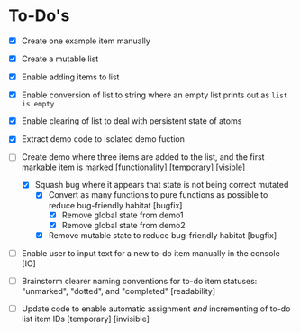 # To-Do's

- [x] Create one example item manually
- [x] Create a mutable list
- [x] Enable adding items to list
- [x] Enable conversion of list to string where an empty list prints out as `list is empty`
- [x] Enable clearing of list to deal with persistent state of atoms
- [x] Extract demo code to isolated demo fuction 

- [ ] Create demo where three items are added to the list, and the first markable item is marked [functionality] [temporary] [visible]
    - [x] Squash bug where it appears that state is not being correct mutated
        - [x] Convert as many functions to pure functions as possible to reduce bug-friendly habitat [bugfix]
            - [x] Remove global state from demo1
            - [x] Remove global state from demo2
        - [x] Remove mutable state to reduce bug-friendly habitat [bugfix]
- [ ] Enable user to input text for a new to-do item manually in the console [IO]
- [ ] Brainstorm clearer naming conventions for to-do item statuses: "unmarked", "dotted", and "completed" [readability]
- [ ] Update code to enable automatic assignment *and* incrementing of to-do list item IDs [temporary] [invisible]